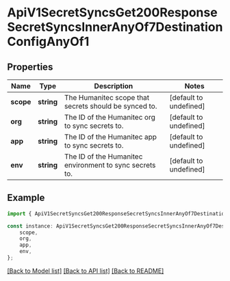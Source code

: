 # ApiV1SecretSyncsGet200ResponseSecretSyncsInnerAnyOf7DestinationConfigAnyOf1


## Properties

Name | Type | Description | Notes
------------ | ------------- | ------------- | -------------
**scope** | **string** | The Humanitec scope that secrets should be synced to. | [default to undefined]
**org** | **string** | The ID of the Humanitec org to sync secrets to. | [default to undefined]
**app** | **string** | The ID of the Humanitec app to sync secrets to. | [default to undefined]
**env** | **string** | The ID of the Humanitec environment to sync secrets to. | [default to undefined]

## Example

```typescript
import { ApiV1SecretSyncsGet200ResponseSecretSyncsInnerAnyOf7DestinationConfigAnyOf1 } from './api';

const instance: ApiV1SecretSyncsGet200ResponseSecretSyncsInnerAnyOf7DestinationConfigAnyOf1 = {
    scope,
    org,
    app,
    env,
};
```

[[Back to Model list]](../README.md#documentation-for-models) [[Back to API list]](../README.md#documentation-for-api-endpoints) [[Back to README]](../README.md)
